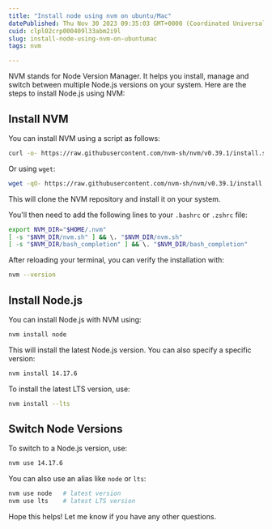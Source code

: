 ```yaml
---
title: "Install node using nvm on ubuntu/Mac"
datePublished: Thu Nov 30 2023 09:35:03 GMT+0000 (Coordinated Universal Time)
cuid: clpl02crp000409l33abm2i9l
slug: install-node-using-nvm-on-ubuntumac
tags: nvm

---
```


NVM stands for Node Version Manager. It helps you install, manage and switch between multiple Node.js versions on your system. Here are the steps to install Node.js using NVM:

## Install NVM

You can install NVM using a script as follows:

```bash
curl -o- https://raw.githubusercontent.com/nvm-sh/nvm/v0.39.1/install.sh | bash
```

Or using `wget`:

```bash
wget -qO- https://raw.githubusercontent.com/nvm-sh/nvm/v0.39.1/install.sh | bash
```

This will clone the NVM repository and install it on your system.

You'll then need to add the following lines to your `.bashrc` or `.zshrc` file:

```bash
export NVM_DIR="$HOME/.nvm"
[ -s "$NVM_DIR/nvm.sh" ] && \. "$NVM_DIR/nvm.sh"  
[ -s "$NVM_DIR/bash_completion" ] && \. "$NVM_DIR/bash_completion"
```

After reloading your terminal, you can verify the installation with:

```bash
nvm --version
```

## Install Node.js

You can install Node.js with NVM using:

```bash
nvm install node
```

This will install the latest Node.js version. You can also specify a specific version:

```bash
nvm install 14.17.6
```

To install the latest LTS version, use:

```bash
nvm install --lts
```

## Switch Node Versions

To switch to a Node.js version, use:

```bash
nvm use 14.17.6
```

You can also use an alias like `node` or `lts`:

```bash
nvm use node   # latest version
nvm use lts    # latest LTS version
```

Hope this helps! Let me know if you have any other questions.